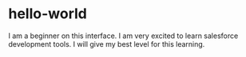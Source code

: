 # hello-world
I am a beginner on this interface.
I am very excited to learn salesforce development tools. I will give my best level for this learning.
